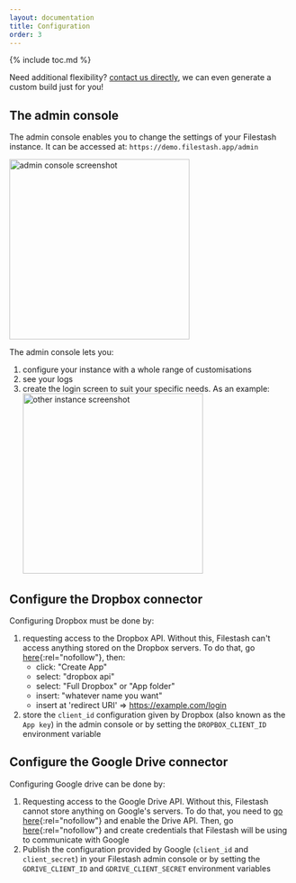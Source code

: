 ```yaml
---
layout: documentation
title: Configuration
order: 3
---
```


{% include toc.md %}

Need additional flexibility? [contact us directly](mailto:mickael@kerjean.me), we can even generate a custom build just for you!

## The admin console

The admin console enables you to change the settings of your Filestash instance. It can be accessed at: `https://demo.filestash.app/admin`

<img src="https://raw.githubusercontent.com/mickael-kerjean/filestash_images/master/screenshots/admin_console.png" alt="admin console screenshot" height="320"/>

The admin console lets you:
1. configure your instance with a whole range of customisations
2. see your logs
3. create the login screen to suit your specific needs. As an example: <img src="https://raw.githubusercontent.com/mickael-kerjean/filestash_images/master/screenshots/backend_example.png" alt="other instance screenshot" height="320"/>

## Configure the Dropbox connector

Configuring Dropbox must be done by:
1. requesting access to the Dropbox API. Without this, Filestash can't access anything stored on the Dropbox servers. To do that, go [here](https://www.dropbox.com/developers/apps/){:rel="nofollow"}, then:
   - click: "Create App"
   - select: "dropbox api"
   - select: "Full Dropbox" or "App folder"
   - insert: "whatever name you want"
   - insert at 'redirect URI' => https://example.com/login
2. store the `client_id` configuration given by Dropbox (also known as the `App key`) in the admin console or by setting the `DROPBOX_CLIENT_ID` environment variable

## Configure the Google Drive connector

Configuring Google drive can be done by:
1. Requesting access to the Google Drive API. Without this, Filestash cannot store anything on Google's servers. To do that, you need to [go here](https://console.developers.google.com/apis/api/drive.googleapis.com/overview){:rel="nofollow"} and enable the Drive API. Then, go [here](https://console.developers.google.com/apis/credentials/oauthclient){:rel="nofollow"} and create credentials that Filestash will be using to communicate with Google
2. Publish the configuration provided by Google (`client_id` and `client_secret`) in your Filestash admin console or by setting the `GDRIVE_CLIENT_ID` and `GDRIVE_CLIENT_SECRET` environment variables
